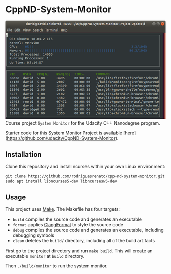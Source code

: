 # CppND-System-Monitor
![System Monitor](images/monitor.png)
Course project `System Monitor` for the Udacity C++ Nanodegree program.

Starter code for this System Monitor Project is available [here] 
(https://github.com/udacity/CppND-System-Monitor).

## Installation

Clone this repository and install ncurses within your own Linux environment:
```
git clone https://github.com/rodriguesrenato/cpp-nd-system-monitor.git
sudo apt install libncurses5-dev libncursesw5-dev

```

## Usage

This project uses [Make](https://www.gnu.org/software/make/). The Makefile has four targets:
* `build` compiles the source code and generates an executable
* `format` applies [ClangFormat](https://clang.llvm.org/docs/ClangFormat.html) to style the source code
* `debug` compiles the source code and generates an executable, including debugging symbols
* `clean` deletes the `build/` directory, including all of the build artifacts

First go to the project directory and run `make build`. This will create an executable `monitor` at `build` directory.

Then `./build/monitor` to run the system monitor.
